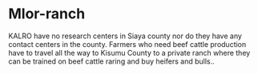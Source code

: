 # Mlor-ranch
KALRO have no research centers in Siaya county nor do they have any contact centers in the county. Farmers who need beef cattle production have to travel all the way to Kisumu County to a private ranch where they can be trained on beef cattle raring and buy heifers and bulls.. 
